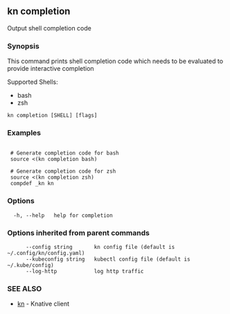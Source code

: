 ## kn completion

Output shell completion code

### Synopsis


This command prints shell completion code which needs to be evaluated
to provide interactive completion

Supported Shells:
 - bash
 - zsh

```
kn completion [SHELL] [flags]
```

### Examples

```

 # Generate completion code for bash
 source <(kn completion bash)

 # Generate completion code for zsh
 source <(kn completion zsh)
 compdef _kn kn
```

### Options

```
  -h, --help   help for completion
```

### Options inherited from parent commands

```
      --config string       kn config file (default is ~/.config/kn/config.yaml)
      --kubeconfig string   kubectl config file (default is ~/.kube/config)
      --log-http            log http traffic
```

### SEE ALSO

* [kn](kn.md)	 - Knative client

